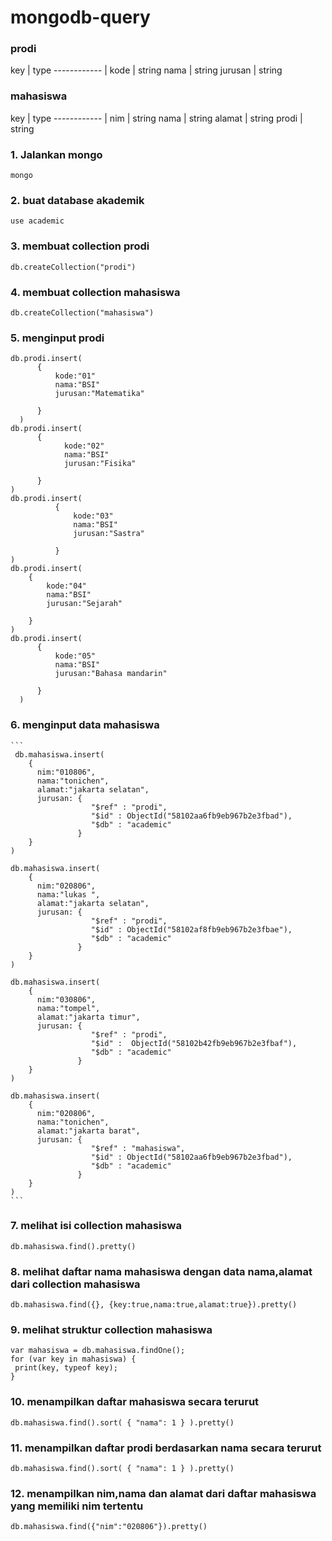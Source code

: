   # mongodb-query

  ### prodi
  key | type
  ------------ |
  kode | string
  nama | string
  jurusan | string

  ### mahasiswa
  key | type
  ------------ |
  nim | string
  nama | string
  alamat | string
  prodi | string

  ### 1.  Jalankan mongo
  ```
  mongo
  ```
  ### 2.  buat database akademik
  ```
  use academic
  ```
  ### 3.  membuat collection prodi
  ```
  db.createCollection("prodi")
  ```
  ### 4.  membuat collection mahasiswa
  ```
  db.createCollection("mahasiswa")
  ```
  ### 5.  menginput prodi
  ```
  db.prodi.insert(
        {
            kode:"01"
            nama:"BSI"
            jurusan:"Matematika"

        }
    )
db.prodi.insert(
        {
              kode:"02"
              nama:"BSI"
              jurusan:"Fisika"

        }
  )
  db.prodi.insert(
            {
                kode:"03"
                nama:"BSI"
                jurusan:"Sastra"

            }
  )
db.prodi.insert(
      {
          kode:"04"
          nama:"BSI"
          jurusan:"Sejarah"

      }
  )
  db.prodi.insert(
        {
            kode:"05"
            nama:"BSI"
            jurusan:"Bahasa mandarin"

        }
    )
  ```
  ### 6.  menginput data mahasiswa

    ```
     db.mahasiswa.insert(
        {
          nim:"010806",
          nama:"tonichen",
          alamat:"jakarta selatan",
          jurusan: {
                      "$ref" : "prodi",
                      "$id" : ObjectId("58102aa6fb9eb967b2e3fbad"),
                      "$db" : "academic"
                   }
        }
    )

    db.mahasiswa.insert(
        {
          nim:"020806",
          nama:"lukas ",
          alamat:"jakarta selatan",
          jurusan: {
                      "$ref" : "prodi",
                      "$id" : ObjectId("58102af8fb9eb967b2e3fbae"),
                      "$db" : "academic"
                   }
        }
    )

    db.mahasiswa.insert(
        {
          nim:"030806",
          nama:"tompel",
          alamat:"jakarta timur",
          jurusan: {
                      "$ref" : "prodi",
                      "$id" :  ObjectId("58102b42fb9eb967b2e3fbaf"),
                      "$db" : "academic"
                   }
        }
    )

    db.mahasiswa.insert(
        {
          nim:"020806",
          nama:"tonichen",
          alamat:"jakarta barat",
          jurusan: {
                      "$ref" : "mahasiswa",
                      "$id" : ObjectId("58102aa6fb9eb967b2e3fbad"),
                      "$db" : "academic"
                   }
        }
    )
    ```
  ### 7. melihat isi collection mahasiswa

  ```
  db.mahasiswa.find().pretty()
  ```

  ### 8.  melihat daftar nama mahasiswa dengan data nama,alamat dari collection mahasiswa
  ```
  db.mahasiswa.find({}, {key:true,nama:true,alamat:true}).pretty()
  ```
  ### 9. melihat struktur collection mahasiswa
  ```
  var mahasiswa = db.mahasiswa.findOne();
  for (var key in mahasiswa) {
   print(key, typeof key);
  }
  ```
  ### 10.  menampilkan daftar mahasiswa secara terurut
  ```
  db.mahasiswa.find().sort( { "nama": 1 } ).pretty()
  ```
  ### 11. menampilkan daftar prodi berdasarkan nama secara terurut
  ```
  db.mahasiswa.find().sort( { "nama": 1 } ).pretty()
  ```
  ### 12. menampilkan nim,nama dan alamat dari daftar mahasiswa yang memiliki nim tertentu
  ```
  db.mahasiswa.find({"nim":"020806"}).pretty()
  ```

